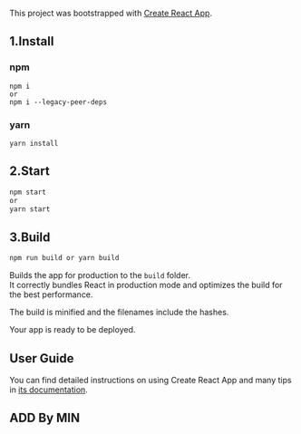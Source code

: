 This project was bootstrapped with [Create React App](https://github.com/facebook/create-react-app).

## 1.Install

### npm

```
npm i
or
npm i --legacy-peer-deps
```

### yarn

```
yarn install
```

## 2.Start

```sh
npm start
or
yarn start
```

## 3.Build

```sh
npm run build or yarn build
```

Builds the app for production to the `build` folder.<br>
It correctly bundles React in production mode and optimizes the build for the best performance.

The build is minified and the filenames include the hashes.<br>

Your app is ready to be deployed.

## User Guide

You can find detailed instructions on using Create React App and many tips in [its documentation](https://facebook.github.io/create-react-app/).

## ADD By MIN
